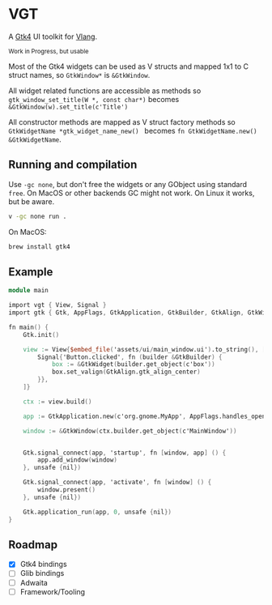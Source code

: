 # VGT

A [Gtk4](https://www.gtk.org) UI toolkit for [Vlang](https://vlang.io).

<small>Work in Progress, but usable</small>


Most of the Gtk4 widgets can be used as V structs and mapped 1x1 to C struct names, so `GtkWindow*` is `&GtkWindow`.

All widget related functions are accessible as methods so `gtk_window_set_title(W *, const char*)` becomes `&GtkWindow(w).set_title(c'Title')`

All constructor methods are mapped as V struct factory methods so `GtkWidgetName *gtk_widget_name_new() ` becomes `fn GtkWidgetName.new() &GtkWidgetName`.

## Running and compilation

Use `-gc none`, but don't free the widgets or any GObject using standard `free`.
On MacOS or other backends GC might not work. On Linux it works, but be aware.

```bash
v -gc none run .
```

On MacOS:

```bash
brew install gtk4
```

## Example

```v
module main

import vgt { View, Signal }
import gtk { Gtk, AppFlags, GtkApplication, GtkBuilder, GtkAlign, GtkWidget, GtkWindow }

fn main() {
	Gtk.init()

	view := View{$embed_file('assets/ui/main_window.ui').to_string(), [
		Signal{'Button.clicked', fn (builder &GtkBuilder) {
			box := &GtkWidget(builder.get_object(c'box'))
			box.set_valign(GtkAlign.gtk_align_center)
		}},
	]}

	ctx := view.build()

	app := GtkApplication.new(c'org.gnome.MyApp', AppFlags.handles_open)

	window := &GtkWindow(ctx.builder.get_object(c'MainWindow'))


	Gtk.signal_connect(app, 'startup', fn [window, app] () {
		app.add_window(window)
	}, unsafe {nil})

	Gtk.signal_connect(app, 'activate', fn [window] () {
		window.present()
	}, unsafe {nil})

	Gtk.application_run(app, 0, unsafe {nil})
}
```

## Roadmap

- [x] Gtk4 bindings
- [ ] Glib bindings
- [ ] Adwaita
- [ ] Framework/Tooling
